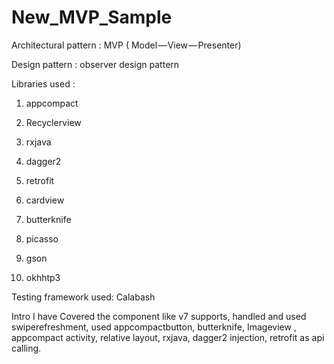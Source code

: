 # New_MVP_Sample

Architectural pattern : MVP ( Model — View — Presenter)

Design pattern :  observer design pattern

Libraries used :

1) appcompact

2) Recyclerview

3) rxjava

4) dagger2

5) retrofit

6) cardview

7) butterknife

8) picasso

9) gson

10) okhhtp3

Testing framework used: Calabash

Intro
I have Covered the component like v7 supports, handled and used swiperefreshment, used appcompactbutton, butterknife, Imageview , appcompact activity, relative layout, rxjava, dagger2 injection, retrofit as api calling.

